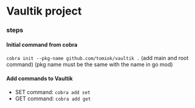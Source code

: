 # Vaultik project

### steps
#### Initial command from cobra
`cobra init --pkg-name github.com/tomiok/vaultik .` (add main and root command)
(pkg name must be the same with the name in go mod)

#### Add commands to Vaultik
* SET command: `cobra add set`
* GET command: `cobra add get`
